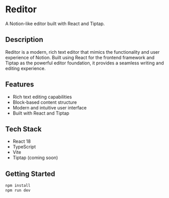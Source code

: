 # Reditor

A Notion-like editor built with React and Tiptap.

## Description

Reditor is a modern, rich text editor that mimics the functionality and user experience of Notion. Built using React for the frontend framework and Tiptap as the powerful editor foundation, it provides a seamless writing and editing experience.

## Features

- Rich text editing capabilities
- Block-based content structure
- Modern and intuitive user interface
- Built with React and Tiptap

## Tech Stack

- React 18
- TypeScript
- Vite
- Tiptap (coming soon)

## Getting Started

```bash
npm install
npm run dev
```